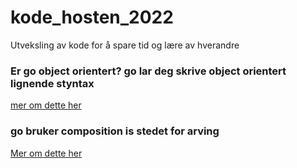 # kode_hosten_2022
Utveksling av kode for å spare tid og lære av hverandre
### Er go object orientert? go lar deg skrive object orientert lignende styntax
[mer om dette her](https://go.dev/doc/faq#Is_Go_an_object-oriented_language)
### go bruker composition is stedet for arving 
[Mer om dette her](https://go.dev/doc/faq#inheritance)
